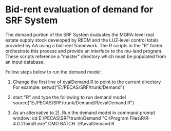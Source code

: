 # Bid-rent evaluation of demand for SRF System
The demand portion of the SRF System evaluates the MGRA-level real estate supply stock developed by REDM and the LUZ-level control totals provided by AA using a bid-rent framework.  The R scripts in the "R" folder orchestrate this process and provide an interface to the mu-land program.  These scripts reference a "master" directory which must be populated from an input database.

Follow steps below to run the demand model:
1) Change the first line of evalDemand.R to point to the current directory
For example: setwd("E:/PECAS/SRF/trunk/Demand")

2) start "R" and type the following to run demand model
   source("E:/PECAS/SRF/trunk/Demand/R/evalDemand.R")

3) As an alternative to 2), Run the demand model in command prompt window:
   cd E:\PECAS\SRF\trunk\Demand
   "C:\Program Files\R\R-4.0.2\bin\R.exe" CMD BATCH .\R\evalDemand.R    

